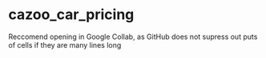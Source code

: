 # cazoo_car_pricing

Reccomend opening in Google Collab, as GitHub does not supress out puts of cells if they are many lines long
